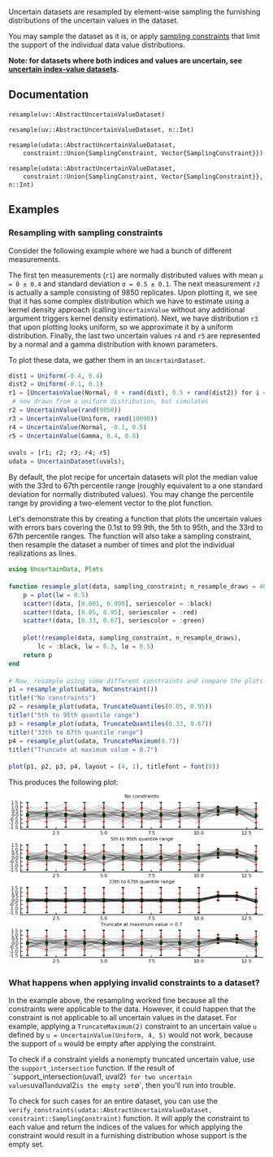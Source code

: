 
Uncertain datasets are resampled by element-wise sampling the furnishing distributions 
of the uncertain values in the dataset. 

You may sample the dataset as it is, or apply 
[sampling constraints](../sampling_constraints/available_constraints.md) that limit the 
support of the individual data value distributions.

**Note: for datasets where both indices and values are uncertain, see 
[uncertain index-value datasets](resampling_uncertain_indexvalue_datasets.md).**


## Documentation 

```@docs 
resample(uv::AbstractUncertainValueDataset)
```

```@docs 
resample(uv::AbstractUncertainValueDataset, n::Int)
```


```@docs
resample(udata::AbstractUncertainValueDataset, 
	constraint::Union{SamplingConstraint, Vector{SamplingConstraint}})
```

```@docs
resample(udata::AbstractUncertainValueDataset, 
	constraint::Union{SamplingConstraint, Vector{SamplingConstraint}}, n::Int)
```

## Examples 

###  Resampling with sampling constraints 

Consider the following example where we had a bunch of different measurements. 

The first ten measurements (`r1`) are normally distributed values with mean `μ = 0 ± 0.4` 
and standard deviation `σ = 0.5 ± 0.1`. The next measurement `r2` is actually a sample 
consisting of 9850 replicates. Upon plotting it, we see that it has some complex 
distribution which  we have to estimate using a kernel density approach (calling 
`UncertainValue` without any additional argument triggers kernel density estimation). 
Next, we have distribution `r3` that upon plotting looks uniform, so we approximate it by a 
uniform distribution. Finally, the last two uncertain values `r4` and `r5` are represented 
by a normal and a gamma distribution with known parameters.

To plot these data, we gather them in an `UncertainDataset`.

```julia 
dist1 = Uniform(-0.4, 0.4)
dist2 = Uniform(-0.1, 0.1)
r1 = [UncertainValue(Normal, 0 + rand(dist), 0.5 + rand(dist2)) for i = 1:10]
 # now drawn from a uniform distribution, but simulates 
r2 = UncertainValue(rand(9850))
r3 = UncertainValue(Uniform, rand(10000))
r4 = UncertainValue(Normal, -0.1, 0.5)
r5 = UncertainValue(Gamma, 0.4, 0.8)

uvals = [r1; r2; r3; r4; r5]
udata = UncertainDataset(uvals);
```

By default, the plot recipe for uncertain datasets will plot the median value with the 
33rd to 67th percentile range (roughly equivalent to a one standard deviation for 
normally distributed values). You may change the percentile range by providing a two-element
vector to the plot function.

Let's demonstrate this by creating a function that plots the uncertain values with 
errors bars covering the 0.1st to 99.9th, the 5th to 95th, and the 33rd to 67th percentile 
ranges. The function will also take a sampling constraint, then resample the dataset 
a number of times and plot the individual realizations as lines. 

```julia 
using UncertainData, Plots

function resample_plot(data, sampling_constraint; n_resample_draws = 40) 
    p = plot(lw = 0.5)
    scatter!(data, [0.001, 0.999], seriescolor = :black)
    scatter!(data, [0.05, 0.95], seriescolor = :red)
    scatter!(data, [0.33, 0.67], seriescolor = :green)

    plot!(resample(data, sampling_constraint, n_resample_draws), 
        lc = :black, lw = 0.3, lα = 0.5)
    return p
end

# Now, resample using some different constraints and compare the plots
p1 = resample_plot(udata, NoConstraint())
title!("No constraints")
p2 = resample_plot(udata, TruncateQuantiles(0.05, 0.95))
title!("5th to 95th quantile range")
p3 = resample_plot(udata, TruncateQuantiles(0.33, 0.67))
title!("33th to 67th quantile range")
p4 = resample_plot(udata, TruncateMaximum(0.7))
title!("Truncate at maximum value = 0.7")

plot(p1, p2, p3, p4, layout = (4, 1), titlefont = font(8))
```

This produces the following plot:

![](resampling_uncertain_datasets.png)


### What happens when applying invalid constraints to a dataset?

In the example above, the resampling worked fine because all the constraints were 
applicable to the data. However, it could happen that the constraint is not applicable 
to all uncertain values in the dataset. For example, applying a `TruncateMaximum(2)` 
constraint to an uncertain value `u` defined by `u = UncertainValue(Uniform, 4, 5)` would 
not work, because the support of `u` would be empty after applying the constraint.

To check if a constraint yields a nonempty truncated uncertain value, use the 
`support_intersection` function. If the result of ``support_intersection(uval1, uval2)` 
for two uncertain values `uval1` and `uval2` is the empty set `∅`, then you'll run into 
trouble.

To check for such cases for an entire dataset, you can use the 
`verify_constraints(udata::AbstractUncertainValueDataset, constraint::SamplingConstraint)` 
function. It will apply the constraint to each value and return the indices of the values 
for which applying the constraint would result in a furnishing distribution whose support 
is the empty set.